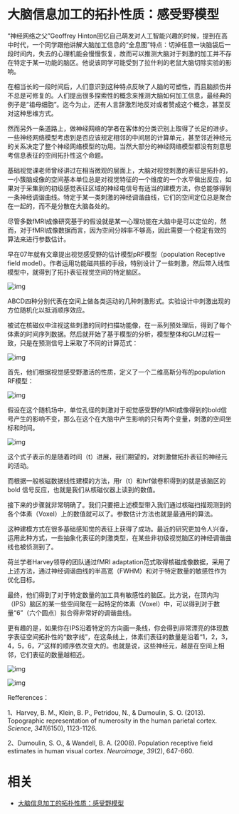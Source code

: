 
# 大脑信息加工的拓扑性质：感受野模型

“神经网络之父”Geoffrey Hinton回忆自己萌发对人工智能兴趣的时候，提到在高中时代，一个同学跟他讲解大脑加工信息的“全息图”特点：切掉任意一块脑袋后一段时间内，失去的心理机能会慢慢恢复，故而可以推测大脑对于刺激的加工并不存在特定于某一功能的脑区。他说该同学可能受到了拉什利的老鼠大脑切除实验的影响。

在相当长的一段时间后，人们意识到这种特点反映了人脑的可塑性，而且脑损伤并不总是可修复的。人们提出很多探索性的概念来推测大脑如何加工信息，最经典的例子是“祖母细胞”。迄今为止，还有人言辞激烈地反对或者赞成这个概念，甚至反对这种思维方式。

然而另外一条道路上，做神经网络的学者在客体的分类识别上取得了长足的进步。一些神经网络模型考虑到是否应该规定相邻的中间层的计算单元，甚至邻近神经元的关系决定了整个神经网络模型的功用。当然大部分的神经网络模型都没有刻意思考信息表征的空间拓扑性这个命题。

基础视觉课老师曾经讲过在相当微观的层面上，大脑对视觉刺激的表征是拓扑的，一小簇脑成像的空间基本单位总是对视觉特征的一个维度的一个水平做出反应，如果对于采集到的初级感觉表征区域的神经电信号有适当的建模方法，你总能够得到一条神经调谐曲线。特定于某一类刺激的神经调谐曲线，它们的空间定位总是聚合在一起的，而不是分散在大脑各处的。

尽管多数fMRI成像研究基于的假设就是某一心理功能在大脑中是可以定位的，然而，对于fMRI成像数据而言，因为空间分辨率不够高，因此需要一个稳定有效的算法来进行参数估计。

早在07年就有文章提出视觉感受野的估计模型pRF模型（population Receptive field model）。作者运用功能磁共振的手段，特别设计了一些刺激，然后带入线性模型中，就得到了拓扑表征视觉空间的特定脑区。



![img](https://pic1.zhimg.com/80/v2-388cd58d0cb7bdd9c4a14b163d45044c_hd.png)

ABCD四种分别代表在空间上做各类运动的几种刺激形式。实验设计中刺激出现的方位随机化以抵消顺序效应。

被试在核磁仪中注视这些刺激的同时扫描功能像，在一系列预处理后，得到了每个体素的时间序列数据。然后就开始了基于模型的分析，模型整体和GLM过程一致，只是在预测信号上采取了不同的计算范式：



![img](https://pic1.zhimg.com/80/v2-0093d09d2072cb658c4628def9cbf274_hd.png)

首先，他们根据视觉感受野激活的性质，定义了一个二维高斯分布的population RF模型：



![img](https://pic2.zhimg.com/80/v2-33c69b1c43007abedd6e4a1ee4d47829_hd.png)



假设在这个随机场中，单位孔径的刺激对于视觉感受野的fMRI成像得到的bold信号产生的影响不变，那么在这个在大脑中产生影响的只有两个变量，刺激的空间坐标和时间。



![img](https://pic1.zhimg.com/80/v2-f9fa00aea22950c286c7e5024e3e1ac0_hd.png)



这个式子表示的是随着时间（t）进展，我们期望的，对刺激做拓扑表征的神经元的活动。

而根据一般核磁数据线性建模的方法，用r（t）和hrf做卷积得到的就是该脑区的bold 信号反应，也就是我们从核磁仪器上读到的数值。

接下来的步骤就非常明确了。我们只要把上述模型带入我们通过核磁扫描观测到的各个体素（Voxel）上的数值就可以了。参数估计方法也就是最通用的算法。

这种建模方式在很多基础感知觉的表征上获得了成功。最近的研究更加令人兴奋，运用此种方式，一些抽象化表征的刺激类型，在某些非初级视觉脑区的神经调谐曲线也被侦测到了。

荷兰学者Harvey领导的团队通过fMRI adaptation范式取得核磁成像数据，采用了上述方法，通过神经调谐曲线的半高宽（FWHM）和对于特定数量的敏感性作为优化目标。

最终，他们得到了对于特定数量的加工具有敏感性的脑区。比方说，在顶内沟（IPS）脑区的某一些空间聚在一起特定的体素（Voxel）中，可以得到对于数量“6”（六个圆点）拟合得非常好的调谐曲线。

更有趣的是，如果你在IPS沿着特定的方向画一条线，你会得到非常漂亮的体现数字表征空间拓扑性的“数字线”，在这条线上，体素们表征的数量是沿着“1，2，3，4，5，6，7”这样的顺序依次变大的。也就是说，这些神经元，越是在空间上相邻，它们表征的数量越相近。





![img](https://pic3.zhimg.com/80/v2-9abb195dd19c7ca46ca8b68151118242_hd.png)



![img](https://pic2.zhimg.com/80/v2-a25b0c12fadb3909063043dc5cbd84c9_hd.png)

Refferences：

1、Harvey, B. M., Klein, B. P., Petridou, N., & Dumoulin, S. O. (2013). Topographic representation of numerosity in the human parietal cortex. *Science*, *341*(6150), 1123-1126.

2、Dumoulin, S. O., & Wandell, B. A. (2008). Population receptive field estimates in human visual cortex. *Neuroimage*, *39*(2), 647-660.



# 相关

- [大脑信息加工的拓扑性质：感受野模型](https://zhuanlan.zhihu.com/p/29191713)
